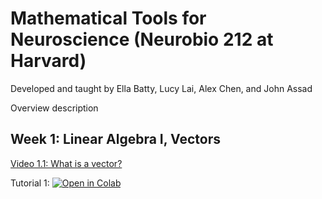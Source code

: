 
# Mathematical Tools for Neuroscience (Neurobio 212 at Harvard)

Developed and taught by Ella Batty, Lucy Lai, Alex Chen, and John Assad

Overview description

## Week 1: Linear Algebra I, Vectors

[Video 1.1: What is a vector?](https://youtu.be/YBCLN8NnrjM)

Tutorial 1: [![Open in Colab](https://colab.research.google.com/assets/colab-badge.svg)](https://colab.research.google.com/github/ebatty/MathToolsforNeuroscience/blob/master/W1_LinearAlgebraI/Week1Tutorial1.ipynb)
